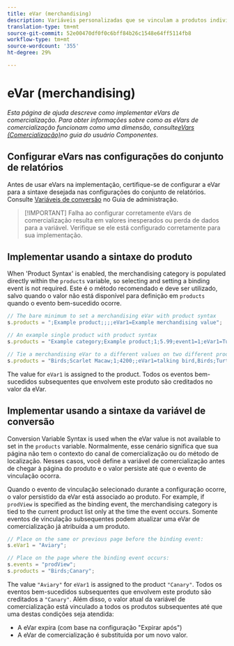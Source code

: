 ```yaml
---
title: eVar (merchandising)
description: Variáveis personalizadas que se vinculam a produtos individuais.
translation-type: tm+mt
source-git-commit: 52e00470df0f0c6bff84b26c1548e64ff5114fb8
workflow-type: tm+mt
source-wordcount: '355'
ht-degree: 29%

---
```



# eVar (merchandising)

*Esta página de ajuda descreve como implementar eVars de comercialização. Para obter informações sobre como as eVars de comercialização funcionam como uma dimensão, consulte[eVars (Comercialização)](/help/components/dimensions/evar-merchandising.md)no guia do usuário Componentes.*

## Configurar eVars nas configurações do conjunto de relatórios

Antes de usar eVars na implementação, certifique-se de configurar a eVar para a sintaxe desejada nas configurações do conjunto de relatórios. Consulte [Variáveis de conversão](/help/admin/admin/conversion-var-admin/conversion-var-admin.md) no Guia de administração.

>[!IMPORTANT] Falha ao configurar corretamente eVars de comercialização resulta em valores inesperados ou perda de dados para a variável. Verifique se ele está configurado corretamente para sua implementação.

## Implementar usando a sintaxe do produto

When &#39;Product Syntax&#39; is enabled, the merchandising category is populated directly within the `products` variable, so selecting and setting a binding event is not required. Este é o método recomendado e deve ser utilizado, salvo quando o valor não está disponível para definição em `products` quando o evento bem-sucedido ocorre.

```js
// The bare minimum to set a merchandising eVar with product syntax
s.products = ";Example product;;;;eVar1=Example merchandising value";

// An example single product with product syntax
s.products = "Example category;Example product;1;5.99;event1=1;eVar1=Turtles";

// Tie a merchandising eVar to a different values on two different products
s.products = "Birds;Scarlet Macaw;1;4200;;eVar1=talking bird,Birds;Turtle dove;2;550;;eVar1=love birds";
```

The value for `eVar1` is assigned to the product. Todos os eventos bem-sucedidos subsequentes que envolvem este produto são creditados no valor da eVar.

## Implementar usando a sintaxe da variável de conversão

Conversion Variable Syntax is used when the eVar value is not available to set in the `products` variable. Normalmente, esse cenário significa que sua página não tem o contexto do canal de comercialização ou do método de localização. Nesses casos, você define a variável de comercialização antes de chegar à página do produto e o valor persiste até que o evento de vinculação ocorra.

Quando o evento de vinculação selecionado durante a configuração ocorre, o valor persistido da eVar está associado ao produto. For example, if `prodView` is specified as the binding event, the merchandising category is tied to the current product list only at the time the event occurs. Somente eventos de vinculação subsequentes podem atualizar uma eVar de comercialização já atribuída a um produto.

```js
// Place on the same or previous page before the binding event:
s.eVar1 = "Aviary";

// Place on the page where the binding event occurs:
s.events = "prodView";
s.products = "Birds;Canary";
```

The value `"Aviary"` for `eVar1` is assigned to the product `"Canary"`. Todos os eventos bem-sucedidos subsequentes que envolvem este produto são creditados a `"Canary"`. Além disso, o valor atual da variável de comercialização está vinculado a todos os produtos subsequentes até que uma destas condições seja atendida:

* A eVar expira (com base na configuração &quot;Expirar após&quot;)
* A eVar de comercialização é substituída por um novo valor.
